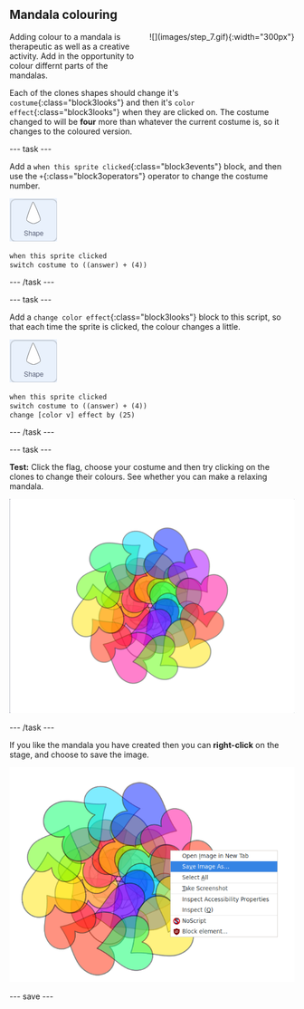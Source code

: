 ## Mandala colouring

<div style="display: flex; flex-wrap: wrap">
<div style="flex-basis: 200px; flex-grow: 1; margin-right: 15px;">
Adding colour to a mandala is therapeutic as well as a creative activity. Add in the opportunity to colour differnt parts of the mandalas.
</div>
<div>
![](images/step_7.gif){:width="300px"}
</div>
</div>

Each of the clones shapes should change it's `costume`{:class="block3looks"} and then it's `color effect`{:class="block3looks"} when they are clicked on. The costume changed to will be **four** more than whatever the current costume is, so it changes to the coloured version.

--- task ---

Add a `when this sprite clicked`{:class="block3events"} block, and then use the `+`{:class="block3operators"} operator to change the costume number.

![shape sprite](images/shape_sprite.png)
```blocks3
when this sprite clicked
switch costume to ((answer) + (4))
```

--- /task ---

--- task ---

Add a `change color effect`{:class="block3looks"} block to this script, so that each time the sprite is clicked, the colour changes a little.

![shape sprite](images/shape_sprite.png)
```blocks3
when this sprite clicked
switch costume to ((answer) + (4))
change [color v] effect by (25)
```

--- /task ---

--- task ---

**Test:** Click the flag, choose your costume and then try clicking on the clones to change their colours. See whether you can make a relaxing mandala.

![a mandala made up of hearts that have been coloured a variety of different colours](images/coloured_mandala.png)

--- /task ---

If you like the mandala you have created then you can **right-click** on the stage, and choose to save the image.

![The contect menu when right clicking on the stage, with save image as option highlighted](images/save_mandala.png)

--- save ---
